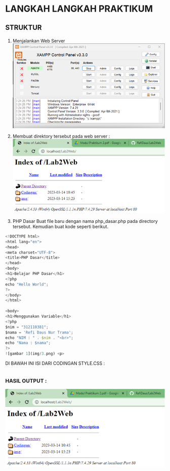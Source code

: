 # LANGKAH LANGKAH PRAKTIKUM
## STRUKTUR   <p>

1. Menjalankan Web Server
![gambar 1](img/1.png) <p>
2. Membuat direktory tersebut pada web server :
![gambar 1](img/2.png) <p>
3. PHP Dasar
Buat file baru dengan nama php_dasar.php pada directory tersebut. Kemudian buat kode seperti
berikut.
```javascript
<!DOCTYPE html>
<html lang="en">
<head>
<meta charset="UTF-8">
<title>PHP Dasar</title>
</head>
<body>
<h1>Belajar PHP Dasar</h1>
<?php
echo "Hello World";
?>
</body>
</html>

<body>
<h1>Menggunakan Variable</h1>
<?php
$nim = "312110381";
$nama = 'Refi Daus Nur Trama';
echo "NIM : " . $nim . "<br>";
echo "Nama : $nama";
?>
![gambar 1](img/3.png) <p>
```


DI BAWAH  INI ISI DARI CODINGAN STYLE.CSS :
```javascript

```
### HASIL OUTPUT :
![gambar 2](img/2.png) <p>

